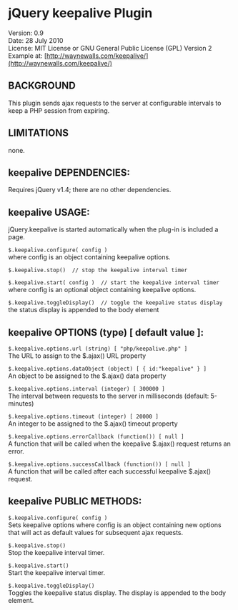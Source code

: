 # jQuery keepalive Plugin #

Version: 0.9  
Date: 28 July 2010  
License: MIT License or GNU General Public License (GPL) Version 2  
Example at: [http://waynewalls.com/keepalive/](http://waynewalls.com/keepalive/)  

## BACKGROUND ##

This plugin sends ajax requests to the server at configurable intervals to keep
a PHP session from expiring.

## LIMITATIONS ##

none.


## keepalive DEPENDENCIES: ##

Requires jQuery v1.4;  there are no other dependencies.


## keepalive USAGE: ##

jQuery.keepalive is started automatically when the plug-in is included a page.

`$.keepalive.configure( config )`  
where config is an object containing keepalive options.

`$.keepalive.stop()  // stop the keepalive interval timer`

`$.keepalive.start( config )  // start the keepalive interval timer`  
where config is an optional object containing keepalive options.

`$.keepalive.toggleDisplay()  // toggle the keepalive status display`  
the status display is appended to the body element


## keepalive OPTIONS (type) [ default value ]: ##

`$.keepalive.options.url (string) [ "php/keepalive.php" ]`  
The URL to assign to the $.ajax() URL property

`$.keepalive.options.dataObject (object) [ { id:"keepalive" } ]`  
An object to be assigned to the $.ajax() data property

`$.keepalive.options.interval (integer) [ 300000 ]`  
The interval between requests to the server in milliseconds (default: 5-minutes)

`$.keepalive.options.timeout (integer) [ 20000 ]`  
An integer to be assigned to the $.ajax() timeout property

`$.keepalive.options.errorCallback (function()) [ null ]`  
A function that will be called when the keepalive $.ajax() request returns an
error.

`$.keepalive.options.successCallback (function()) [ null ]`  
A function that will be called after each successful keepalive $.ajax() request.


## keepalive PUBLIC METHODS: ##

`$.keepalive.configure( config )`  
Sets keepalive options where config is an object containing new options that
will act as default values for subsequent ajax requests.

`$.keepalive.stop()`  
Stop the keepalive interval timer.

`$.keepalive.start()`  
Start the keepalive interval timer.

`$.keepalive.toggleDisplay()`  
Toggles the keepalive status display.  The display is appended to the body
element.
